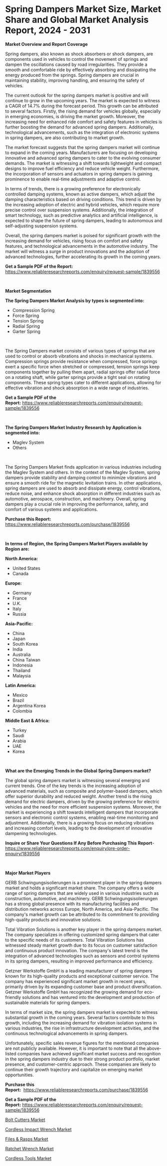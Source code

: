 <p><h1>Spring Dampers Market Size, Market Share and Global Market Analysis Report, 2024 - 2031</h1></p><p><strong>Market Overview and Report Coverage</strong></p>
<p><p>Spring dampers, also known as shock absorbers or shock dampers, are components used in vehicles to control the movement of springs and dampen the oscillations caused by road irregularities. They provide a smooth and comfortable ride by effectively absorbing and dissipating the energy produced from the springs. Spring dampers are crucial in maintaining stability, improving handling, and ensuring the safety of vehicles.</p><p>The current outlook for the spring dampers market is positive and will continue to grow in the upcoming years. The market is expected to witness a CAGR of 14.7% during the forecast period. This growth can be attributed to several factors. Firstly, the rising demand for vehicles globally, especially in emerging economies, is driving the market growth. Moreover, the increasing need for enhanced ride comfort and safety features in vehicles is further boosting the demand for advanced spring dampers. Additionally, technological advancements, such as the integration of electronic systems in spring dampers, are also contributing to market growth.</p><p>The market forecast suggests that the spring dampers market will continue to expand in the coming years. Manufacturers are focusing on developing innovative and advanced spring dampers to cater to the evolving consumer demands. The market is witnessing a shift towards lightweight and compact designs to improve fuel efficiency and reduce vehicle weight. Furthermore, the incorporation of sensors and actuators in spring dampers is gaining prominence to enable real-time adjustments and adaptive control.</p><p>In terms of trends, there is a growing preference for electronically controlled damping systems, known as active dampers, which adjust the damping characteristics based on driving conditions. This trend is driven by the increasing adoption of electric and hybrid vehicles, which require more precise control over suspension systems. Additionally, the integration of smart technology, such as predictive analytics and artificial intelligence, is expected to shape the future of spring dampers, leading to autonomous and self-adjusting suspension systems.</p><p>Overall, the spring dampers market is poised for significant growth with the increasing demand for vehicles, rising focus on comfort and safety features, and technological advancements in the automotive industry. The market will witness a surge in product innovations and the adoption of advanced technologies, further accelerating its growth in the coming years.</p></p>
<p><strong>Get a Sample PDF of the Report:</strong> <a href="https://www.reliableresearchreports.com/enquiry/request-sample/1839556">https://www.reliableresearchreports.com/enquiry/request-sample/1839556</a></p>
<p>&nbsp;</p>
<p><strong>Market Segmentation</strong></p>
<p><strong>The Spring Dampers Market Analysis by types is segmented into:</strong></p>
<p><ul><li>Compression Spring</li><li>Force Spring</li><li>Tension Spring</li><li>Radial Spring</li><li>Garter Spring</li></ul></p>
<p>&nbsp;</p>
<p><p>The Spring Dampers market consists of various types of springs that are used to control or absorb vibrations and shocks in mechanical systems. Compression springs provide resistance when compressed, force springs exert a specific force when stretched or compressed, tension springs keep components together by pulling them apart, radial springs offer radial force on a rotating shaft, while garter springs provide a tight seal on rotating components. These spring types cater to different applications, allowing for effective vibration and shock absorption in a wide range of industries.</p></p>
<p><strong>Get a Sample PDF of the Report:</strong>&nbsp;<a href="https://www.reliableresearchreports.com/enquiry/request-sample/1839556">https://www.reliableresearchreports.com/enquiry/request-sample/1839556</a></p>
<p>&nbsp;</p>
<p><strong>The Spring Dampers Market Industry Research by Application is segmented into:</strong></p>
<p><ul><li>Maglev System</li><li>Others</li></ul></p>
<p>&nbsp;</p>
<p><p>The Spring Dampers Market finds application in various industries including the Maglev System and others. In the context of the Maglev System, spring dampers provide stability and damping control to minimize vibrations and ensure a smooth ride for the magnetic levitation trains. In other applications, spring dampers are used to absorb and dissipate energy, control vibrations, reduce noise, and enhance shock absorption in different industries such as automotive, aerospace, construction, and machinery. Overall, spring dampers play a crucial role in improving the performance, safety, and comfort of various systems and applications.</p></p>
<p><strong>Purchase this Report:</strong>&nbsp; <a href="https://www.reliableresearchreports.com/purchase/1839556">https://www.reliableresearchreports.com/purchase/1839556</a></p>
<p>&nbsp;</p>
<p><strong>In terms of Region, the Spring Dampers Market Players available by Region are:</strong></p>
<p>
    <p> <strong> North America: </strong>
        <ul>
            <li>United States</li>
            <li>Canada</li>
        </ul>
        </p> 
    <p> <strong> Europe: </strong>
        <ul>
            <li>Germany</li>
            <li>France</li>
            <li>U.K.</li>
            <li>Italy</li>
            <li>Russia</li>
        </ul>
        </p> 
    <p> <strong> Asia-Pacific: </strong>
        <ul>
            <li>China</li>
            <li>Japan</li>
            <li>South Korea</li>
            <li>India</li>
            <li>Australia</li>
            <li>China Taiwan</li>
            <li>Indonesia</li>
            <li>Thailand</li>
            <li>Malaysia</li>
        </ul>
        </p> 
    <p> <strong> Latin America: </strong>
        <ul>
            <li>Mexico</li>
            <li>Brazil</li>
            <li>Argentina Korea</li>
            <li>Colombia</li>
        </ul>
        </p> 
    <p> <strong> Middle East & Africa: </strong>
        <ul>
            <li>Turkey</li>
            <li>Saudi</li>
            <li>Arabia</li>
            <li>UAE</li>
            <li>Korea</li>
        </ul>
    </p>
    </p>
<p>&nbsp;</p>
<p><strong>What are the Emerging Trends in the Global Spring Dampers market?</strong></p>
<p><p>The global spring dampers market is witnessing several emerging and current trends. One of the key trends is the increasing adoption of advanced materials, such as composite and polymer-based dampers, which offer superior durability and reduced weight. Another trend is the rising demand for electric dampers, driven by the growing preference for electric vehicles and the need for more efficient suspension systems. Moreover, the market is experiencing a shift towards intelligent dampers that incorporate sensors and electronic control systems, enabling real-time monitoring and adjustment. Additionally, there is a growing focus on reducing vibrations and increasing comfort levels, leading to the development of innovative dampening technologies.</p></p>
<p><strong>Inquire or Share Your Questions If Any Before Purchasing This Report</strong>- <a href="https://www.reliableresearchreports.com/enquiry/pre-order-enquiry/1839556">https://www.reliableresearchreports.com/enquiry/pre-order-enquiry/1839556</a></p>
<p>&nbsp;</p>
<p><strong>Major Market Players</strong></p>
<p><p>GERB Schwingungsisolierungen is a prominent player in the spring dampers market and holds a significant market share. The company offers a wide range of spring dampers that are widely used in various industries such as construction, automotive, and machinery. GERB Schwingungsisolierungen has a strong global presence with its manufacturing facilities and distribution networks across Europe, North America, and Asia-Pacific. The company's market growth can be attributed to its commitment to providing high-quality products and innovative solutions.</p><p>Total Vibration Solutions is another key player in the spring dampers market. The company specializes in offering customized spring dampers that cater to the specific needs of its customers. Total Vibration Solutions has witnessed steady market growth due to its focus on customer satisfaction and continuous product innovation. The company's latest trend is the integration of advanced technologies such as sensors and control systems in its spring dampers, resulting in improved performance and efficiency.</p><p>Getzner Werkstoffe GmbH is a leading manufacturer of spring dampers known for its high-quality products and exceptional customer service. The company has experienced significant market growth in recent years, primarily driven by its expanding customer base and product diversification. Getzner Werkstoffe GmbH has recognized the growing demand for eco-friendly solutions and has ventured into the development and production of sustainable materials for spring dampers.</p><p>In terms of market size, the spring dampers market is expected to witness substantial growth in the coming years. Several factors contribute to this growth, including the increasing demand for vibration isolation systems in various industries, the rise in infrastructure development activities, and the continuous technological advancements in spring dampers.</p><p>Unfortunately, specific sales revenue figures for the mentioned companies are not publicly available. However, it is important to note that all the above-listed companies have achieved significant market success and recognition in the spring dampers industry due to their strong product portfolio, market presence, and customer-centric approach. These companies are likely to continue their growth trajectory and capitalize on emerging market opportunities.</p></p>
<p><strong>Purchase this Report:</strong>&nbsp;&nbsp;<a href="https://www.reliableresearchreports.com/purchase/1839556">https://www.reliableresearchreports.com/purchase/1839556</a></p>
<p></p>
<p><strong>Get a Sample PDF of the Report:</strong>&nbsp;<a href="https://www.reliableresearchreports.com/enquiry/request-sample/1839556">https://www.reliableresearchreports.com/enquiry/request-sample/1839556</a></p>
<p><p><a href="https://github.com/pizolina/Market-Research-Report-List-2/blob/main/bolt-cutters-market.md">Bolt Cutters Market</a></p><p><a href="https://github.com/luckyshygirl/Market-Research-Report-List-2/blob/main/cordless-impact-wrench-market.md">Cordless Impact Wrench Market</a></p><p><a href="https://github.com/sofayahoo2023/Market-Research-Report-List-2/blob/main/files-rasps-market.md">Files & Rasps Market</a></p><p><a href="https://github.com/gdfhhhj/Market-Research-Report-List-2/blob/main/ratchet-wrench-market.md">Ratchet Wrench Market</a></p><p><a href="https://github.com/vimar16th/Market-Research-Report-List-2/blob/main/cordless-tools-market.md">Cordless Tools Market</a></p></p>